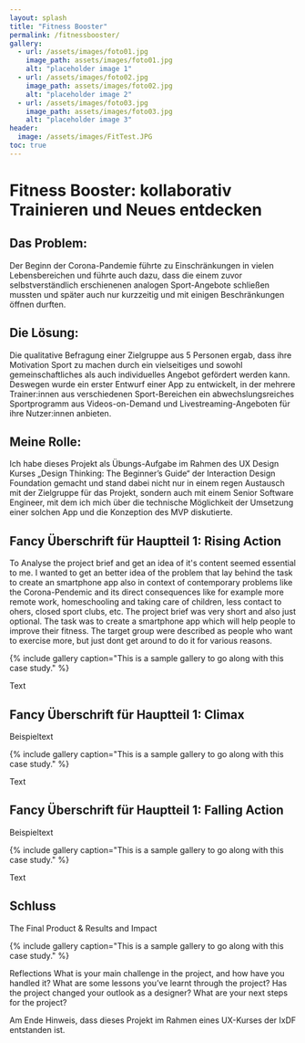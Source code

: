 ```yaml
---
layout: splash
title: "Fitness Booster"
permalink: /fitnessbooster/
gallery:
  - url: /assets/images/foto01.jpg
    image_path: assets/images/foto01.jpg
    alt: "placeholder image 1"
  - url: /assets/images/foto02.jpg
    image_path: assets/images/foto02.jpg
    alt: "placeholder image 2"
  - url: /assets/images/foto03.jpg
    image_path: assets/images/foto03.jpg
    alt: "placeholder image 3"
header:
  image: /assets/images/FitTest.JPG
toc: true
---
```


# Fitness Booster: kollaborativ Trainieren und Neues entdecken
## Das Problem:
Der Beginn der Corona-Pandemie führte zu Einschränkungen in vielen Lebensbereichen und führte auch dazu, dass die einem zuvor selbstverständlich erschienenen analogen Sport-Angebote schließen mussten und später auch nur kurzzeitig und mit einigen Beschränkungen öffnen durften. 

## Die Lösung:
Die qualitative Befragung einer Zielgruppe aus 5 Personen ergab, dass ihre Motivation Sport zu machen durch ein vielseitiges und sowohl gemeinschaftliches als auch individuelles Angebot gefördert werden kann. Deswegen wurde ein erster Entwurf einer App zu entwickelt, in der mehrere Trainer:innen aus verschiedenen Sport-Bereichen ein abwechslungsreiches Sportprogramm aus Videos-on-Demand und Livestreaming-Angeboten für ihre Nutzer:innen anbieten.

## Meine Rolle:
Ich habe dieses Projekt als Übungs-Aufgabe im Rahmen des UX Design Kurses „Design Thinking: The Beginner’s Guide“ der Interaction Design Foundation gemacht und stand dabei nicht nur in einem regen Austausch mit der Zielgruppe für das Projekt, sondern auch mit einem Senior Software Engineer, mit dem ich mich über die technische Möglichkeit der Umsetzung einer solchen App und die Konzeption des MVP diskutierte. 

## Fancy Überschrift für Hauptteil 1: Rising Action
To Analyse the project brief and get an idea of it's content seemed essential to me. I wanted to get an better idea of the problem that lay behind the task to create an smartphone app also in context of contemporary problems like the Corona-Pendemic and its direct consequences like for example more remote work, homeschooling and taking care of children, less contact to ohers, closed sport clubs, etc.
The project brief was very short and also just optional. The task was to create a smartphone app which will help people to improve their fitness. The target group were described as people who want to exercise more, but just dont get around to do it for various reasons.

{% include gallery caption="This is a sample gallery to go along with this case study." %}

Text

## Fancy Überschrift für Hauptteil 1: Climax

Beispieltext

{% include gallery caption="This is a sample gallery to go along with this case study." %}

Text

## Fancy Überschrift für Hauptteil 1: Falling Action

Beispieltext 

{% include gallery caption="This is a sample gallery to go along with this case study." %}

Text

## Schluss

The Final Product & Results and Impact


{% include gallery caption="This is a sample gallery to go along with this case study." %}

Reflections
What is your main challenge in the project, and how have you handled it?
What are some lessons you’ve learnt through the project?
Has the project changed your outlook as a designer?
What are your next steps for the project?

Am Ende Hinweis, dass dieses Projekt im Rahmen eines UX-Kurses der IxDF entstanden ist.

